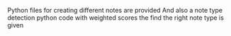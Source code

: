 Python files for creating different notes are provided
And also a note type detection python code with weighted scores the find the right note type is given
